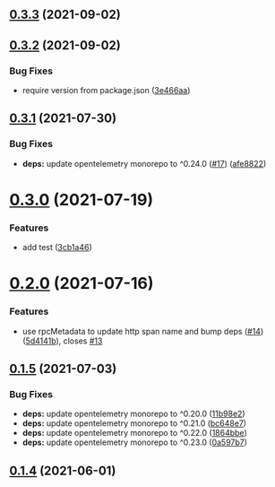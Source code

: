 ## [0.3.3](https://github.com/zcong1993/opentelemetry-instrumentation-egg/compare/v0.3.2...v0.3.3) (2021-09-02)

## [0.3.2](https://github.com/zcong1993/opentelemetry-instrumentation-egg/compare/v0.3.1...v0.3.2) (2021-09-02)

### Bug Fixes

- require version from package.json ([3e466aa](https://github.com/zcong1993/opentelemetry-instrumentation-egg/commit/3e466aa2119411af94e96244bb40b8691f43368a))

## [0.3.1](https://github.com/zcong1993/opentelemetry-instrumentation-egg/compare/v0.3.0...v0.3.1) (2021-07-30)

### Bug Fixes

- **deps:** update opentelemetry monorepo to ^0.24.0 ([#17](https://github.com/zcong1993/opentelemetry-instrumentation-egg/issues/17)) ([afe8822](https://github.com/zcong1993/opentelemetry-instrumentation-egg/commit/afe8822687601a11f385e6846fb3fd40462985c2))

# [0.3.0](https://github.com/zcong1993/opentelemetry-instrumentation-egg/compare/v0.2.0...v0.3.0) (2021-07-19)

### Features

- add test ([3cb1a46](https://github.com/zcong1993/opentelemetry-instrumentation-egg/commit/3cb1a46291a7c4bc19ec5157f73fca24474528bb))

# [0.2.0](https://github.com/zcong1993/opentelemetry-instrumentation-egg/compare/v0.1.5...v0.2.0) (2021-07-16)

### Features

- use rpcMetadata to update http span name and bump deps ([#14](https://github.com/zcong1993/opentelemetry-instrumentation-egg/issues/14)) ([5d4141b](https://github.com/zcong1993/opentelemetry-instrumentation-egg/commit/5d4141b34bcd70e3fec9df16756e4f49fba8b662)), closes [#13](https://github.com/zcong1993/opentelemetry-instrumentation-egg/issues/13)

## [0.1.5](https://github.com/zcong1993/opentelemetry-instrumentation-egg/compare/v0.1.4...v0.1.5) (2021-07-03)

### Bug Fixes

- **deps:** update opentelemetry monorepo to ^0.20.0 ([11b98e2](https://github.com/zcong1993/opentelemetry-instrumentation-egg/commit/11b98e2c76a978823c8aaf9441e4d0d76572e73e))
- **deps:** update opentelemetry monorepo to ^0.21.0 ([bc648e7](https://github.com/zcong1993/opentelemetry-instrumentation-egg/commit/bc648e75023cdac6c85e3c49f3f37ecf12bdebe2))
- **deps:** update opentelemetry monorepo to ^0.22.0 ([1864bbe](https://github.com/zcong1993/opentelemetry-instrumentation-egg/commit/1864bbe6bfececa210b31985962a2958ac40b3ac))
- **deps:** update opentelemetry monorepo to ^0.23.0 ([0a597b7](https://github.com/zcong1993/opentelemetry-instrumentation-egg/commit/0a597b7d9efa76e70f502b55a23263c97955901b))

## [0.1.4](https://github.com/zcong1993/opentelemetry-instrumentation-egg/compare/v0.1.3...v0.1.4) (2021-06-01)
